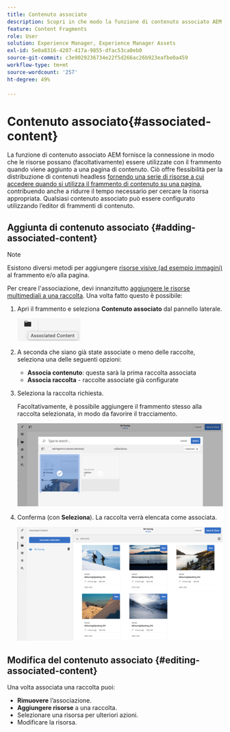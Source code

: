 ```yaml
---
title: Contenuto associato
description: Scopri in che modo la funzione di contenuto associato AEM fornisce la connessione in modo che le risorse possano essere facoltativamente utilizzate con il frammento quando viene aggiunto a una pagina di contenuto, aggiungendo ulteriore flessibilità alla distribuzione di contenuti headless.
feature: Content Fragments
role: User
solution: Experience Manager, Experience Manager Assets
exl-id: 5e0a8316-4207-417a-9855-dfac53ca0eb0
source-git-commit: c3e9029236734e22f5d266ac26b923eafbe0a459
workflow-type: tm+mt
source-wordcount: '257'
ht-degree: 49%

---
```


# Contenuto associato{#associated-content}

La funzione di contenuto associato AEM fornisce la connessione in modo che le risorse possano (facoltativamente) essere utilizzate con il frammento quando viene aggiunto a una pagina di contenuto. Ciò offre flessibilità per la distribuzione di contenuti headless [fornendo una serie di risorse a cui accedere quando si utilizza il frammento di contenuto su una pagina](/help/sites-authoring/content-fragments.md#using-associated-content), contribuendo anche a ridurre il tempo necessario per cercare la risorsa appropriata. Qualsiasi contenuto associato può essere configurato utilizzando l’editor di frammenti di contenuto.

## Aggiunta di contenuto associato {#adding-associated-content}

>[!NOTE]
>
>Esistono diversi metodi per aggiungere [risorse visive (ad esempio immagini)](/help/assets/content-fragments/content-fragments.md#fragments-with-visual-assets) al frammento e/o alla pagina.

Per creare l&#39;associazione, devi innanzitutto [aggiungere le risorse multimediali a una raccolta](/help/assets/manage-collections.md). Una volta fatto questo è possibile:

1. Apri il frammento e seleziona **Contenuto associato** dal pannello laterale.

   ![Contenuto associato](assets/cfm-assoc-content-01.png)

1. A seconda che siano già state associate o meno delle raccolte, seleziona una delle seguenti opzioni:

   * **Associa contenuto**: questa sarà la prima raccolta associata
   * **Associa raccolta** - raccolte associate già configurate

1. Seleziona la raccolta richiesta.

   Facoltativamente, è possibile aggiungere il frammento stesso alla raccolta selezionata, in modo da favorire il tracciamento.

   ![Seleziona la raccolta](assets/cfm-assoc-content-02.png)

1. Conferma (con **Seleziona**). La raccolta verrà elencata come associata.

   ![cfm-6420-05](assets/cfm-assoc-content-03.png)

## Modifica del contenuto associato {#editing-associated-content}

Una volta associata una raccolta puoi:

* **Rimuovere** l’associazione.
* **Aggiungere risorse** a una raccolta.
* Selezionare una risorsa per ulteriori azioni.
* Modificare la risorsa.
